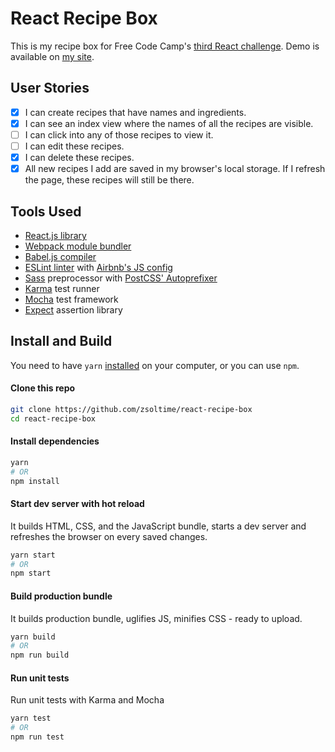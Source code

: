 # React Recipe Box

This is my recipe box for Free Code Camp's [third React challenge](https://www.freecodecamp.com/challenges/build-a-recipe-box). Demo is available on [my site](https://zsolti.co/fcc/recipes/).

## User Stories

- [x] I can create recipes that have names and ingredients.
- [x] I can see an index view where the names of all the recipes are visible.
- [ ] I can click into any of those recipes to view it.
- [ ] I can edit these recipes.
- [x] I can delete these recipes.
- [x] All new recipes I add are saved in my browser's local storage. If I refresh the page, these recipes will still be there.

## Tools Used

- [React.js library](https://facebook.github.io/react/)
- [Webpack module bundler](https://webpack.js.org/)
- [Babel.js compiler](https://babeljs.io/)
- [ESLint linter](http://eslint.org/) with [Airbnb's JS config](https://github.com/airbnb/javascript)
- [Sass](http://sass-lang.com/) preprocessor with [PostCSS' Autoprefixer](https://github.com/postcss/autoprefixer)
- [Karma](https://karma-runner.github.io) test runner
- [Mocha](https://mochajs.org/) test framework
- [Expect](https://github.com/mjackson/expect) assertion library

## Install and Build

You need to have `yarn` [installed](https://yarnpkg.com/lang/en/docs/install/) on your computer, or you can use `npm`.

#### Clone this repo

``` bash
git clone https://github.com/zsoltime/react-recipe-box
cd react-recipe-box
```

#### Install dependencies

``` bash
yarn
# OR
npm install
```

#### Start dev server with hot reload

It builds HTML, CSS, and the JavaScript bundle, starts a dev server and refreshes the browser on every saved changes.

``` bash
yarn start
# OR
npm start
```

#### Build production bundle

It builds production bundle, uglifies JS, minifies CSS - ready to upload.

``` bash
yarn build
# OR
npm run build
```

#### Run unit tests

Run unit tests with Karma and Mocha

``` bash
yarn test
# OR
npm run test
```
